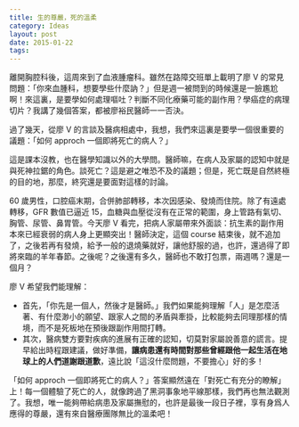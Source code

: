 ```yaml
---
title: 生的尊嚴，死的溫柔
category: Ideas
layout: post
date: 2015-01-22
tags:
---
```


離開胸腔科後，這周來到了血液腫瘤科。雖然在路障交班單上載明了廖 V 的常見問題：「你來血腫科，想要學些什麼訥？」但是週一被問到的時候還是一臉尷尬啊！來這裏，是要學如何處理嘔吐？判斷不同化療藥可能的副作用？學癌症的病理切片？我講了幾個答案，都被廖裕民醫師一一否決。

過了幾天，從廖 V 的言談及醫病相處中，我想，我們來這裏是要學一個很重要的議題：「如何 approch 一個即將死亡的病人？」

這是課本沒教，也在醫學知識以外的大學問。醫師嘛，在病人及家屬的認知中就是與死神拉鋸的角色。談死亡？這是避之唯恐不及的議題；但是，死亡既是自然終極的目的地，那麼，終究還是要面對這樣的討論。

60 歲男性，口腔癌末期，合併肺部轉移，本次因感染、發燒而住院。除了有遠處轉移，GFR 數值已逼近 15，血糖與血壓從沒有在正常的範圍，身上管路有氣切、胸管、尿管、鼻胃管。今天廖 V 看完，把病人家屬帶來外面談：抗生素的副作用本來已經衰弱的病人身上更顯突出！醫師決定，這個 course 結束後，就不追加了，之後若再有發燒，給予一般的退燒藥就好，讓他舒服的過，也許，還過得了即將來臨的羊年春節。之後呢？之後還有多久，醫師也不敢打包票，兩週嗎？還是一個月？

廖 V 希望我們能理解：

- 首先，「你先是一個人，然後才是醫師。」我們如果能夠理解「人」是怎麼活著、有什麼渺小的願望、跟家人之間的矛盾與牽掛，比較能夠去同理那樣的情境，而不是死板地在預後跟副作用間打轉。
- 其次，醫病雙方要對疾病的進展有正確的認知，切莫對家屬說善意的謊言。提早給出時程跟建議，做好準備，**讓病患還有時間對那些曾經跟他一起生活在地球上的人們道謝跟道歉**，遠比說「這沒什麼問題，不要擔心」好的多！

「如何 approch 一個即將死亡的病人？」答案顯然遠在「對死亡有充分的瞭解」上！每一個體驗了死亡的人，就像跨過了黑洞事象地平線那樣，我們再也無法觀測了。我想，唯一能夠帶給病患及家屬撫慰的，也許是最後一段日子裡，享有身爲人應得的尊嚴，還有來自醫療團隊無比的溫柔吧！